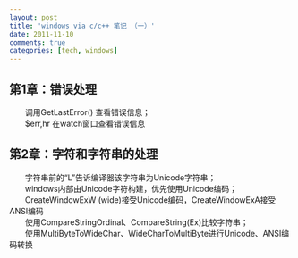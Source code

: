 ```yaml
---
layout: post
title: 'windows via c/c++ 笔记 （一）'
date: 2011-11-10
comments: true
categories: [tech, windows]
---
```

<h2>第1章：错误处理</h2>
<span style="display:block;text-indent:2em;">调用GetLastError() 查看错误信息；</span>
<span style="display:block;text-indent:2em;">$err,hr 在watch窗口查看错误信息</span>

<h2>第2章：字符和字符串的处理</h2>
<span style="display:block;text-indent:2em;">字符串前的“L”告诉编译器该字符串为Unicode字符串；</span>
<span style="display:block;text-indent:2em;">windows内部由Unicode字符构建，优先使用Unicode编码；</span>
<span style="display:block;text-indent:2em;">CreateWindowExW (wide)接受Unicode编码，CreateWindowExA接受ANSI编码</span>
<span style="display:block;text-indent:2em;">使用CompareStringOrdinal、CompareString(Ex)比较字符串；</span>
<span style="display:block;text-indent:2em;">使用MultiByteToWideChar、WideCharToMultiByte进行Unicode、ANSI编码转换</span>
